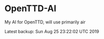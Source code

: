 # OpenTTD-AI
My AI for OpenTTD, will use primarily air

Latest backup: Sun Aug 25 23:22:02 UTC 2019
